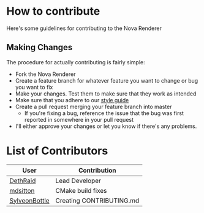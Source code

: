 # How to contribute
Here's some guidelines for contributing to the Nova Renderer

## Making Changes
The procedure for actually contributing is fairly simple:
* Fork the Nova Renderer
* Create a feature branch for whatever feature you want to change or bug you want to fix
* Make your changes. Test them to make sure that they work as intended
* Make sure that you adhere to our [style guide](https://github.com/DethRaid/nova-renderer/wiki/Code-Style-Guidelines)
* Create a pull request merging your feature branch into master
  * If you're fixing a bug, reference the issue that the bug was first reported in somewhere in your pull request
* I'll either approve your changes or let you know if there's any problems.

# List of Contributors

User | Contribution
------------ | -------------
[DethRaid](https://github.com/DethRaid) | Lead Developer
[mdsitton](https://github.com/mdsitton) | CMake build fixes
[SylveonBottle](https://github.com/SylveonBottle) | Creating CONTRIBUTING.md
